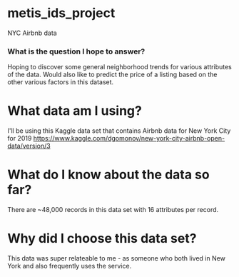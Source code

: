 # metis_ids_project

NYC Airbnb data

### What is the question I hope to answer?
Hoping to discover some general neighborhood trends for various attributes of the data. Would also like to predict the price of a listing based on the other various factors in this dataset. 

# What data am I using?
I'll be using this Kaggle data set that contains Airbnb data for New York City for 2019
https://www.kaggle.com/dgomonov/new-york-city-airbnb-open-data/version/3

# What do I know about the data so far?
There are ~48,000 records in this data set with 16 attributes per record.

# Why did I choose this data set?
This data was super relateable to me - as someone who both lived in New York and also frequently uses the service.
